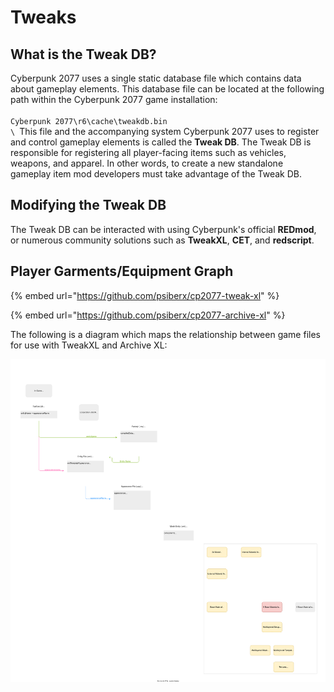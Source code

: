 # Tweaks

## What is the Tweak DB?

Cyberpunk 2077 uses a single static database file which contains data about gameplay elements. This database file can be located at the following path within the Cyberpunk 2077 game installation:\
\
`Cyberpunk 2077\r6\cache\tweakdb.bin`\
``\
``This file and the accompanying system Cyberpunk 2077 uses to register and control gameplay elements is called the **Tweak DB**. The Tweak DB is responsible for registering all player-facing items such as vehicles, weapons, and apparel. In other words, to create a new standalone gameplay item mod developers must take advantage of the Tweak DB.

## Modifying the Tweak DB

The Tweak DB can be interacted with using Cyberpunk's official **REDmod**, or numerous community solutions such as **TweakXL**, **CET**, and **redscript**.

## Player Garments/Equipment Graph

{% embed url="https://github.com/psiberx/cp2077-tweak-xl" %}

{% embed url="https://github.com/psiberx/cp2077-archive-xl" %}

The following is a diagram which maps the relationship between game files for use with TweakXL and Archive XL:

![](<../.gitbook/assets/Cyberpunk 2077 TweakXL+ArchiveXL Pipeline.drawio.svg>)
